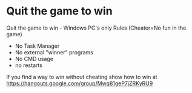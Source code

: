 # Quit the game to win
Quit the game to win - Windows PC's only
Rules (Cheater=No fun in the game)
- No Task Manager
- No external "winner" programs
- No CMD usage 
- no restarts

If you find a way to win without cheating 
show how to win at https://hangouts.google.com/group/Mwq81geP7jZRKyRU9
